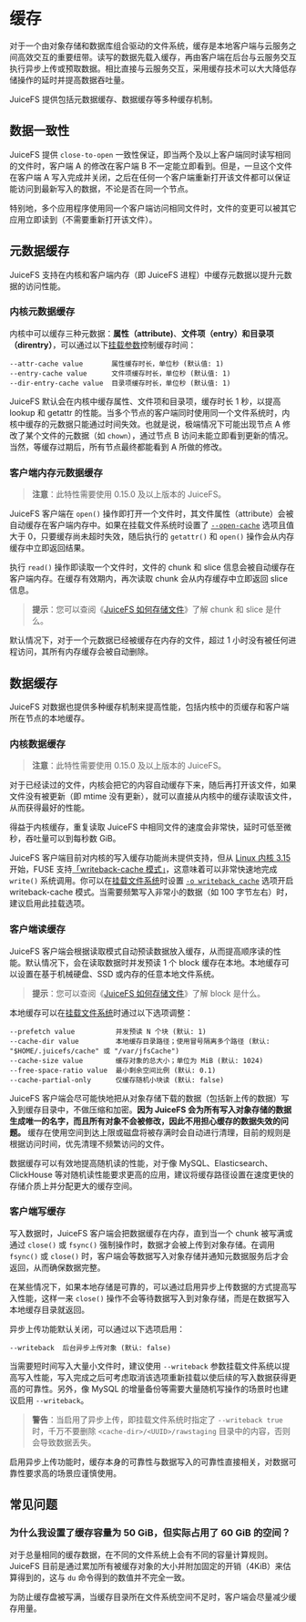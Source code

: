 # 缓存

对于一个由对象存储和数据库组合驱动的文件系统，缓存是本地客户端与云服务之间高效交互的重要纽带。读写的数据先载入缓存，再由客户端在后台与云服务交互执行异步上传或预取数据。相比直接与云服务交互，采用缓存技术可以大大降低存储操作的延时并提高数据吞吐量。

JuiceFS 提供包括元数据缓存、数据缓存等多种缓存机制。

## 数据一致性

JuiceFS 提供 `close-to-open` 一致性保证，即当两个及以上客户端同时读写相同的文件时，客户端 A 的修改在客户端 B 不一定能立即看到。但是，一旦这个文件在客户端 A 写入完成并关闭，之后在任何一个客户端重新打开该文件都可以保证能访问到最新写入的数据，不论是否在同一个节点。

特别地，多个应用程序使用同一个客户端访问相同文件时，文件的变更可以被其它应用立即读到（不需要重新打开该文件）。

## 元数据缓存

JuiceFS 支持在内核和客户端内存（即 JuiceFS 进程）中缓存元数据以提升元数据的访问性能。

### 内核元数据缓存

内核中可以缓存三种元数据：**属性（attribute)**、**文件项（entry）**和**目录项（direntry）**，可以通过以下[挂载参数](command_reference.md#juicefs-mount)控制缓存时间：

```
--attr-cache value       属性缓存时长，单位秒 (默认值: 1)
--entry-cache value      文件项缓存时长，单位秒 (默认值: 1)
--dir-entry-cache value  目录项缓存时长，单位秒 (默认值: 1)
```

JuiceFS 默认会在内核中缓存属性、文件项和目录项，缓存时长 1 秒，以提高 lookup 和 getattr 的性能。当多个节点的客户端同时使用同一个文件系统时，内核中缓存的元数据只能通过时间失效。也就是说，极端情况下可能出现节点 A 修改了某个文件的元数据（如 `chown`），通过节点 B 访问未能立即看到更新的情况。当然，等缓存过期后，所有节点最终都能看到 A 所做的修改。

### 客户端内存元数据缓存

> **注意**：此特性需要使用 0.15.0 及以上版本的 JuiceFS。

JuiceFS 客户端在 `open()` 操作即打开一个文件时，其文件属性（attribute）会被自动缓存在客户端内存中。如果在挂载文件系统时设置了 [`--open-cache`](command_reference.md#juicefs-mount) 选项且值大于 0，只要缓存尚未超时失效，随后执行的 `getattr()` 和 `open()` 操作会从内存缓存中立即返回结果。

执行 `read()` 操作即读取一个文件时，文件的 chunk 和 slice 信息会被自动缓存在客户端内存。在缓存有效期内，再次读取 chunk 会从内存缓存中立即返回 slice 信息。

> **提示**：您可以查阅《[JuiceFS 如何存储文件](how_juicefs_store_files.md)》了解 chunk 和 slice 是什么。

默认情况下，对于一个元数据已经被缓存在内存的文件，超过 1 小时没有被任何进程访问，其所有内存缓存会被自动删除。

## 数据缓存

JuiceFS 对数据也提供多种缓存机制来提高性能，包括内核中的页缓存和客户端所在节点的本地缓存。

### 内核数据缓存

> **注意**：此特性需要使用 0.15.0 及以上版本的 JuiceFS。

对于已经读过的文件，内核会把它的内容自动缓存下来，随后再打开该文件，如果文件没有被更新（即 mtime 没有更新），就可以直接从内核中的缓存读取该文件，从而获得最好的性能。

得益于内核缓存，重复读取 JuiceFS 中相同文件的速度会非常快，延时可低至微秒，吞吐量可以到每秒数 GiB。

JuiceFS 客户端目前对内核的写入缓存功能尚未提供支持，但从 [Linux 内核 3.15](https://github.com/torvalds/linux/commit/4d99ff8f12e) 开始，FUSE 支持[「writeback-cache 模式」](https://www.kernel.org/doc/Documentation/filesystems/fuse-io.txt)，这意味着可以非常快速地完成 `write()` 系统调用。你可以在[挂载文件系统](command_reference.md#juicefs-mount)时设置 [`-o writeback_cache`](fuse_mount_options.md#writeback_cache) 选项开启 writeback-cache 模式。当需要频繁写入非常小的数据（如 100 字节左右）时，建议启用此挂载选项。

### 客户端读缓存

JuiceFS 客户端会根据读取模式自动预读数据放入缓存，从而提高顺序读的性能。默认情况下，会在读取数据时并发预读 1 个 block 缓存在本地。本地缓存可以设置在基于机械硬盘、SSD 或内存的任意本地文件系统。

> **提示**：您可以查阅《[JuiceFS 如何存储文件](how_juicefs_store_files.md)》了解 block 是什么。

本地缓存可以在[挂载文件系统](command_reference.md#juicefs-mount)时通过以下选项调整：

```
--prefetch value          并发预读 N 个块 (默认: 1)
--cache-dir value         本地缓存目录路径；使用冒号隔离多个路径 (默认: "$HOME/.juicefs/cache" 或 "/var/jfsCache")
--cache-size value        缓存对象的总大小；单位为 MiB (默认: 1024)
--free-space-ratio value  最小剩余空间比例 (默认: 0.1)
--cache-partial-only      仅缓存随机小块读 (默认: false)
```

JuiceFS 客户端会尽可能快地把从对象存储下载的数据（包括新上传的数据）写入到缓存目录中，不做压缩和加密。**因为 JuiceFS 会为所有写入对象存储的数据生成唯一的名字，而且所有对象不会被修改，因此不用担心缓存的数据失效的问题。** 缓存在使用空间到达上限或磁盘将被存满时会自动进行清理，目前的规则是根据访问时间，优先清理不频繁访问的文件。

数据缓存可以有效地提高随机读的性能，对于像 MySQL、Elasticsearch、ClickHouse 等对随机读性能要求更高的应用，建议将缓存路径设置在速度更快的存储介质上并分配更大的缓存空间。

### 客户端写缓存

写入数据时，JuiceFS 客户端会把数据缓存在内存，直到当一个 chunk 被写满或通过 `close()` 或 `fsync()` 强制操作时，数据才会被上传到对象存储。在调用 `fsync()` 或 `close()` 时，客户端会等数据写入对象存储并通知元数据服务后才会返回，从而确保数据完整。

在某些情况下，如果本地存储是可靠的，可以通过启用异步上传数据的方式提高写入性能，这样一来 `close()` 操作不会等待数据写入到对象存储，而是在数据写入本地缓存目录就返回。

异步上传功能默认关闭，可以通过以下选项启用：

```
--writeback  后台异步上传对象 (默认: false)
```

当需要短时间写入大量小文件时，建议使用 `--writeback` 参数挂载文件系统以提高写入性能，写入完成之后可考虑取消该选项重新挂载以使后续的写入数据获得更高的可靠性。另外，像 MySQL 的增量备份等需要大量随机写操作的场景时也建议启用 `--writeback`。

> **警告**：当启用了异步上传，即挂载文件系统时指定了 `--writeback true` 时，千万不要删除 `<cache-dir>/<UUID>/rawstaging` 目录中的内容，否则会导致数据丢失。

启用异步上传功能时，缓存本身的可靠性与数据写入的可靠性直接相关，对数据可靠性要求高的场景应谨慎使用。

## 常见问题

### 为什么我设置了缓存容量为 50 GiB，但实际占用了 60 GiB 的空间？

对于总量相同的缓存数据，在不同的文件系统上会有不同的容量计算规则。JuiceFS 目前是通过累加所有被缓存对象的大小并附加固定的开销（4KiB）来估算得到的，这与 `du` 命令得到的数值并不完全一致。

为防止缓存盘被写满，当缓存目录所在文件系统空间不足时，客户端会尽量减少缓存用量。
